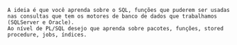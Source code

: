     A ideia é que você aprenda sobre o SQL, funções que puderem ser usadas nas consultas que tem os motores de banco de dados que trabalhamos (SQLServer e Oracle).
    Ao nível de PL/SQL desejo que aprenda sobre pacotes, funções, stored procedure, jobs, índices.
